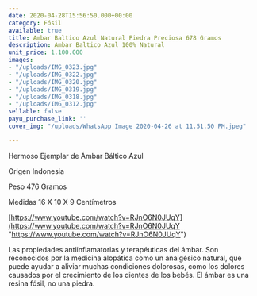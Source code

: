 ```yaml
---
date: 2020-04-28T15:56:50.000+00:00
category: Fósil
available: true
title: Ambar Baltico Azul Natural Piedra Preciosa 678 Gramos
description: Ambar Baltico Azul 100% Natural
unit_price: 1.100.000
images:
- "/uploads/IMG_0323.jpg"
- "/uploads/IMG_0322.jpg"
- "/uploads/IMG_0320.jpg"
- "/uploads/IMG_0319.jpg"
- "/uploads/IMG_0318.jpg"
- "/uploads/IMG_0312.jpg"
sellable: false
payu_purchase_link: ''
cover_img: "/uploads/WhatsApp Image 2020-04-26 at 11.51.50 PM.jpeg"

---
```

Hermoso Ejemplar de Ámbar Báltico Azul

Origen Indonesia

Peso 476 Gramos

Medidas 16 X 10 X 9 Centímetros

[https://www.youtube.com/watch?v=RJnO6N0JUqY](https://www.youtube.com/watch?v=RJnO6N0JUqY "https://www.youtube.com/watch?v=RJnO6N0JUqY")

Las propiedades antiinflamatorias y terapéuticas del ámbar. Son reconocidos por la medicina alopática como un analgésico natural, que puede ayudar a aliviar muchas condiciones dolorosas, como los dolores causados ​​por el crecimiento de los dientes de los bebés. El ámbar es una resina fósil, no una piedra.